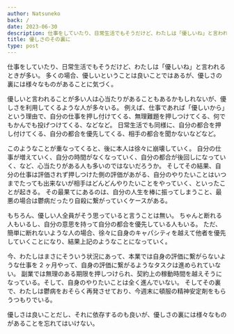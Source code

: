 ```yaml
---
author: Natsuneko
back: /
date: 2023-06-30
description: 仕事をしていたり、日常生活でもそうだけど、わたしは「優しいね」と言われるときが多い。
title: 優しさのその裏に
type: post
---
```


仕事をしていたり、日常生活でもそうだけど、わたしは「優しいね」と言われるときが多い。
多くの場合、優しいということは良いことではあるが、優しさの裏には様々なものがあることに気づく。

優しいと言われることが多い人は心当たりがあることもあるかもしれないが、優しさを利用してくるような人が多々いる。
例えば、仕事であれば「優しいから」という理由で、自分の仕事を押し付けてくる、無理難題を押しつけてくる、何でもかんでも投げつけてくる、などなど。
日常生活でも同様に、自分の都合を押し付けてくる、自分の都合を優先してくる、相手の都合を聞かないなどなど。

このようなことが重なってくると、後に本人は徐々に崩壊していく。
自分の仕事が増えていく、自分の時間がなくなっていく、自分の都合が後回しになっていく、など、心当たりがある人も多いのではないだろうか。
そしてその結果、自分の仕事は評価されず押しつけた側の評価があがる、自分のやりたいことはいつまでたっても出来ないが相手はどんどんやりたいことをやっていく、といったことが起きる。
その最果てにあるのは、自分の人生を棒に振ってしまうこと、最悪の場合は鬱病だったり自殺に繋がっていくケースがある。

もちろん、優しい人全員がそう思っていると言うことは無い。
ちゃんと断れる人もいるし、自分の意思を持って自分の都合を優先している人もいる。
ただ、簡単に断れないような人の場合、徐々に自身のキャパシティを越えて他者を優先していくことになり、結果上記のようなことになっていく。

今、わたしはまさにそういう状況にあって、本業では自身の評価に繋がらないような仕事を 2 ヶ月やって、自身の評価に繋がるようなタスクは進められていない。
副業では無理のある期限を押しつけられ、契約上の稼動時間を越えそうになっている。そして、自身のやりたいことは全く進んでいない。
そしてその裏で、わたしは鬱病をおそらく再発させており、今週末に頓服の精神安定剤をもらうつもりでいる。

優しさは良いことだし、それに依存するのも良いが、優しさの裏には様々なものがあることを忘れてはいけない。

